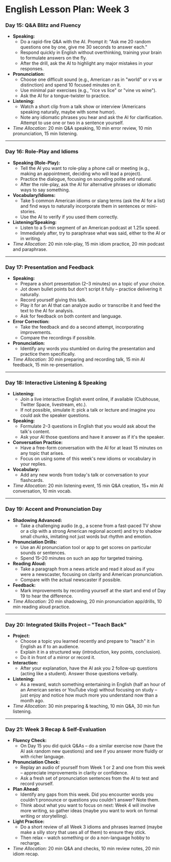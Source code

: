 # English Lesson Plan: Week 3

### **Day 15: Q&A Blitz and Fluency**
* **Speaking:**
    * Do a rapid-fire Q&A with the AI. Prompt it: "Ask me 20 random questions one by one, give me 30 seconds to answer each."
    * Respond quickly in English without overthinking, training your brain to formulate answers on the fly.
    * After the drill, ask the AI to highlight any major mistakes in your responses.
* **Pronunciation:**
    * Choose one difficult sound (e.g., American _r_ as in "world" or _v_ vs _w_ distinction) and spend 10 focused minutes on it.
    * Use minimal pair exercises (e.g., "rice vs lice" or "vine vs wine").
    * Ask the AI for a tongue-twister to practice.
* **Listening:**
    * Watch a short clip from a talk show or interview (Americans speaking naturally, maybe with some humor).
    * Note any idiomatic phrases you hear and ask the AI for clarification. Attempt to use one or two in a sentence yourself.
* _Time Allocation:_ 20 min Q&A speaking, 10 min error review, 10 min pronunciation, 15 min listening.

---

### **Day 16: Role-Play and Idioms**
* **Speaking (Role-Play):**
    * Tell the AI you want to role-play a phone call or meeting (e.g., making an appointment, deciding who will lead a project).
    * Practice the dialogue, focusing on sounding polite and natural.
    * After the role-play, ask the AI for alternative phrases or idiomatic ways to say something.
* **Vocabulary/Idioms:**
    * Take 5 common American idioms or slang terms (ask the AI for a list) and find ways to naturally incorporate them in sentences or mini-stories.
    * Use the AI to verify if you used them correctly.
* **Listening/Speaking:**
    * Listen to a 5-min segment of an American podcast at 1.25x speed.
    * Immediately after, try to paraphrase what was said, either to the AI or in writing.
* _Time Allocation:_ 20 min role-play, 15 min idiom practice, 20 min podcast and paraphrase.

---

### **Day 17: Presentation and Feedback**
* **Speaking:**
    * Prepare a short presentation (2–3 minutes) on a topic of your choice.
    * Jot down bullet points but don't script it fully – practice delivering it naturally.
    * Record yourself giving this talk.
    * Play it for an AI that can analyze audio or transcribe it and feed the text to the AI for analysis.
    * Ask for feedback on both content and language.
* **Error Correction:**
    * Take the feedback and do a second attempt, incorporating improvements.
    * Compare the recordings if possible.
* **Pronunciation:**
    * Identify any words you stumbled on during the presentation and practice them specifically.
* _Time Allocation:_ 30 min preparing and recording talk, 15 min AI feedback, 15 min re-presentation.

---

### **Day 18: Interactive Listening & Speaking**
* **Listening:**
    * Join a live interactive English event online, if available (Clubhouse, Twitter Space, livestream, etc.).
    * If not possible, simulate it: pick a talk or lecture and imagine you could ask the speaker questions.
* **Speaking:**
    * Formulate 2–3 questions in English that you would ask about the talk's content.
    * Ask your AI those questions and have it answer as if it's the speaker.
* **Conversation Practice:**
    * Have a free-form conversation with the AI for at least 15 minutes on any topic that arises.
    * Focus on using some of this week's new idioms or vocabulary in your replies.
* **Vocabulary:**
    * Add any new words from today's talk or conversation to your flashcards.
* _Time Allocation:_ 20 min listening event, 15 min Q&A creation, 15+ min AI conversation, 10 min vocab.

---

### **Day 19: Accent and Pronunciation Day**
* **Shadowing Advanced:**
    * Take a challenging audio (e.g., a scene from a fast-paced TV show or a clip with a strong American regional accent) and try to shadow small chunks, imitating not just words but rhythm and emotion.
* **Pronunciation Drills:**
    * Use an AI pronunciation tool or app to get scores on particular sounds or sentences.
    * Spend 15–20 minutes on such an app for targeted training.
* **Reading Aloud:**
    * Take a paragraph from a news article and read it aloud as if you were a newscaster, focusing on clarity and American pronunciation.
    * Compare with the actual newscaster if possible.
* **Feedback:**
    * Mark improvements by recording yourself at the start and end of Day 19 to hear the difference.
* _Time Allocation:_ 20 min shadowing, 20 min pronunciation app/drills, 10 min reading aloud practice.

---

### **Day 20: Integrated Skills Project – "Teach Back"**
* **Project:**
    * Choose a topic you learned recently and prepare to "teach" it in English as if to an audience.
    * Explain it in a structured way (introduction, key points, conclusion).
    * Do it in front of a mirror or record it.
* **Interaction:**
    * After your explanation, have the AI ask you 2 follow-up questions (acting like a student). Answer those questions verbally.
* **Listening:**
    * As a reward, watch something entertaining in English (half an hour of an American series or YouTube vlog) without focusing on study – just enjoy and notice how much more you understand now than a month ago.
* _Time Allocation:_ 30 min preparing & teaching, 10 min Q&A, 30 min fun listening.

---

### **Day 21: Week 3 Recap & Self-Evaluation**
* **Fluency Check:**
    * On Day 15 you did quick Q&As – do a similar exercise now (have the AI ask random new questions) and see if you answer more fluidly or with richer language.
* **Pronunciation Check:**
    * Replay an audio of yourself from Week 1 or 2 and one from this week – appreciate improvements in clarity or confidence.
    * Ask a fresh set of pronunciation sentences from the AI to test and record yourself.
* **Plan Ahead:**
    * Identify any gaps from this week. Did you encounter words you couldn't pronounce or questions you couldn't answer? Note them.
    * Think about what you want to focus on next: Week 4 will involve more writing, so gather ideas (maybe you want to work on formal writing or storytelling).
* **Light Practice:**
    * Do a short review of all Week 3 idioms and phrases learned (maybe make a silly story that uses all of them) to ensure they stick.
    * Then relax – watch something or do a non-language hobby to recharge.
* _Time Allocation:_ 20 min Q&A and checks, 10 min review notes, 20 min idiom recap. 